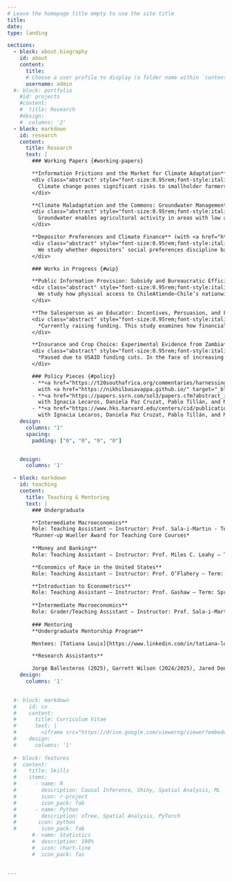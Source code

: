 ```yaml
---
# Leave the homepage title empty to use the site title
title:
date: 
type: landing

sections:
  - block: about.biography
    id: about
    content:
      title: 
      # Choose a user profile to display (a folder name within `content/authors/`)
      username: admin
  #- block: portfolio
    #id: projects
    #content:
    #  title: Research
    #design:
    #  columns: '2'
  - block: markdown
    id: research
    content:
      title: Research
      text: |
        ### Working Papers {#working-papers}

        **Information Frictions and the Market for Climate Adaptation** <em>(Job Market Paper)</em>  
        <div class="abstract" style="font-size:0.95rem;font-style:italic;font-weight:400;line-height:1.45;margin:0.35rem 0.75rem 0.55rem;opacity:.88;">
          Climate change poses significant risks to smallholder farmers across the developing world. Index insurance could provide risk mitigation, but has demonstrated persistently weak demand despite high theoretical value. I show that decision difficulty can partly explain this puzzle in index insurance as well as other agricultural adaptation products. With a framed field experiment with smallholder coffee farmers in Cauca, Colombia, I elicit incentivized demand across rainfall contracts that vary in payout probability and covariance with farm income. Farmers exhibit substantial difficulties in evaluating products. I test two interventions: the first targets evaluation difficulty, the second, average quality beliefs. The former increases quality responsiveness by over 50%, evidence of improvement in farmers' mapping from contract terms to value. Conversely, an advertising treatment does not affect average quality sensitivity while decreasing average demand by over 10%, consistent with low insurer reputation. A model characterizes how limited quality responsiveness creates incentives for firms to offer low-quality products, potentially “poisoning” the market and sustaining persistent missing markets despite possible welfare gains.
        </div>

        **Climate Maladaptation and the Commons: Groundwater Management in India** (with <a href="https://nikhilbasavappa.github.io/" target="_blank" rel="noopener">Nikhil Basavappa</a>)  
        <div class="abstract" style="font-size:0.95rem;font-style:italic;font-weight:400;line-height:1.45;margin:0.35rem 0.75rem 0.55rem;opacity:.88;">
          Groundwater enables agricultural activity in areas with low and variable rainfall. However, agricultural expansion has led to highly stressed aquifers throughout India. We show how a popular policy intervention, increasing irrigation efficiency, can lead to welfare losses. Marginal productivity gains can widen the gap between private and socially optimal extraction when stock externalities are strong. We leverage a multi-state groundwater management scheme that improved irrigation efficiency as well as variation in externality due to physical aquifer properties. Although the policy appears to have a null effect on aggregate, this hides significant heterogeneity: consistent with our theory, high-externality areas <em>increase</em> extraction both in absolute terms and relative to low-externality areas. This increase in extraction is accompanied by more multi-cropping, as well as more volatile evapotranspiration. Finally, these areas that have further depleted their groundwater reserves are less able to use groundwater to smooth over drought periods. In all, we show that although efficiency improvements can increase welfare during high rainfall periods, these areas are effectively maladapting by increasing total water need and becoming more vulnerable to climate variability.
        </div>

        **Depositor Preferences and Climate Finance** (with <a href="https://sites.google.com/view/jinglu/" target="_blank" rel="noopener">Jing Lu</a> and <a href="https://www.edward-shore.com/" target="_blank" rel="noopener">Edward Shore</a>)  
        <div class="abstract" style="font-size:0.95rem;font-style:italic;font-weight:400;line-height:1.45;margin:0.35rem 0.75rem 0.55rem;opacity:.88;">
          We study whether depositors’ social preferences discipline banks’ lending to environmentally intensive (“brown”) firms and how exposed banks manage the resulting funding risk through loan structure, especially syndication. We construct a bank-level index of deposit sensitivity by combining FDIC Summary of Deposits branch footprints with county-level presidential vote shares to proxy the local depositor base’s “green” tilt. Merging this measure with loan-level data from the syndicated market (Dealscan), we build a lender–loan panel with lender and year fixed effects to isolate within-bank variation over time in both the extensive margin of participation and the intensive margin of deal design. Two predictions guide the analysis: banks with more deposit-sensitive funding should (i) be less likely to participate in loans to brown borrowers and (ii) when they do lend, share exposure more aggressively—retaining smaller shares, assembling larger syndicates to facilitate offloading and mitigate risk. Using sectoral and emissions-based definitions of “brown,” we document patterns consistent with both predictions. Substantively, the results show that retail funding composition—beyond wholesale markets or regulation—disciplines climate-relevant credit allocation. Despite evidence of “sticky” deposits, banks actively manage tail reputational risk by rebalancing their lending activity.
        </div>

        ### Works in Progress {#wip}

        **Public Information Provision: Subsidy and Bureaucratic Efficiency** (with <a href="https://nanoochoa.github.io/" target="_blank" rel="noopener">Fernando Ochoa</a>, <a href="https://www.olab.berkeley.edu/graduate-students-1/daniela-paz" target="_blank" rel="noopener">Daniela Paz Cruzat</a>, and Marcela Zapata)  
        <div class="abstract" style="font-size:0.95rem;font-style:italic;font-weight:400;line-height:1.45;margin:0.35rem 0.75rem 0.55rem;opacity:.88;">
          We study how physical access to ChileAtiende—Chile’s nationwide one-stop service platform—shapes take-up of social programs, with a focus on housing subsidies. We assemble a national, multi-year panel that links (i) the timing and location of ChileAtiende office openings/closures and office-level visit logs, (ii) administrative records on applications and awards for major benefits (with DS01 housing subsidies as a core case), (iii) beneficiary origin and destination addresses to measure distance to the nearest office, and (iv) dated policy announcements that plausibly shift information demand. Our central question is whether improved proximity to an office increases applications and awards—and for whom—versus simply reallocating demand across channels. We test whether effects are stronger for households living nearer (vs. farther) to offices, around office openings, and in response to salient national announcements. The design leverages staggered office rollouts and announcement timing in a difference-in-differences framework with granular location and time fixed effects.
        </div>

        **The Salesperson as an Educator: Incentives, Persuasion, and Financial Literacy*** (with <a href="https://www.brianjonghwanlee.com/home" target="_blank" rel="noopener">Brian Jonghwan Lee</a>)  
        <div class="abstract" style="font-size:0.95rem;font-style:italic;font-weight:400;line-height:1.45;margin:0.35rem 0.75rem 0.55rem;opacity:.88;">
          *Currently raising funding. This study examines how financial intermediary incentives and financial literacy interventions shape financial product uptake and consumer protection among unbanked smallholder farmers in rural Colombia. Through a randomized controlled trial, we vary agent compensation structures (fixed versus commission-based pay) and client-focused messaging (financial literacy workshops versus standard promotional materials) to assess impacts on product comprehension, responsible use, and susceptibility to risky financial behaviors. By disentangling the roles of persuasion and information, the study contributes new insights into how agents can serve as effective educators rather than exploitative salespeople. Our findings will directly inform policy and practice, providing actionable evidence for regulators and financial institutions aiming to balance market expansion with consumer welfare.
        </div>

        **Insurance and Crop Choice: Experimental Evidence from Zambia*** (with <a href="https://www.econ.uzh.ch/en/people/faculty/casaburi.html" target="_blank" rel="noopener">Lorenzo Casaburi</a> and <a href="https://sites.google.com/view/jwillis/" target="_blank" rel="noopener">Jack Willis</a>)  
        <div class="abstract" style="font-size:0.95rem;font-style:italic;font-weight:400;line-height:1.45;margin:0.35rem 0.75rem 0.55rem;opacity:.88;">
          *Paused due to USAID funding cuts. In the face of increasing climate risk, Zambia has suffered from substantial droughts in the past 20 years, with severe consequences for smallholder farmers. We consider two broad approaches to help farmers adapt and build resilience to this new reality: the provision of crop insurance, to insure farmers in the face of increased risk; and the encouragement of diversification and climate-resilient crop choice. While these two approaches are often considered in isolation, we argue that programs like Zambia’s Food Security Pack program should consider them in unison. Farmers face initial risk and uncertainty when changing crops, making them reluctant to do so, even if it would reduce risk in the long run. Insurance, in overcoming some of this risk, has been shown to increase ex-ante investments, including by changing to more productive crops and varieties (Karlan et al. 2014). Moreover, switching to crops more suited to local agroeconomic conditions is argued to increase productivity substantially (Adamopoulos and Restuccia 2021). Switching to riskier but higher average return crops may thus be another benefit of insurance provision. We study the logistical feasibility of a large randomized controlled trial with Food Security Pack beneficiaries, farmers who meet the income and wealth requirements delineated by the government. Participants are cross randomized into free insurance and crop choice incentive treatments, in order to determine the added value of insurance in experimentation with new crops and higher productivity.
        </div>

        ### Policy Pieces {#policy}
        - **<a href="https://t20southafrica.org/commentaries/harnessing-the-potential-of-community-driven-groundwater-management-in-the-global-south-experiences-and-recommendations/" target="_blank" rel="noopener">Groundwater management strategies, T20 South Africa 2025</a>**  
          with <a href="https://nikhilbasavappa.github.io/" target="_blank" rel="noopener">Nikhil Basavappa</a>, Nitin Bassi, Anik Bhaduri, Soorya K K, Ekansha Khanduja, and Yashita Singh
        - **<a href="https://papers.ssrn.com/sol3/papers.cfm?abstract_id=5020060" target="_blank" rel="noopener">Can Chile Escape its Inequality Trap? 2024</a>**  
          with Ignacia Lecaros, Daniela Paz Cruzat, Pablo Tillán, and Michael Walton
        - **<a href="https://www.hks.harvard.edu/centers/cid/publications/faculty-working-papers/inequality-chile-perceptions-and-patterns" target="_blank" rel="noopener">Inequality in Chile, Perceptions and Patterns, 2023</a>**  
          with Ignacia Lecaros, Daniela Paz Cruzat, Pablo Tillán, and Michael Walton
    design:
      columns: "1"
      spacing:
        padding: ["0", "0", "0", "0"]


    design:
      columns: '1'

  - block: markdown
    id: teaching
    content:
      title: Teaching & Mentoring
      text: |
        ### Undergraduate

        **Intermediate Macroeconomics**  
        Role: Teaching Assistant — Instructor: Prof. Sala-i-Martin - Term: [Fall 2022](https://www.dropbox.com/scl/fi/kv7vfc9tcl2t5h53v281a/ECONUN3213_001_2022_3-INTERMEDIATEMACROECONOMICSECONW3213_001_2022_3_149111_RicardoPommerMunoz.pdf?rlkey=3rczmi2axnd8tm448mki3grsm&dl=1)
        *Runner-up Wueller Award for Teaching Core Courses*
      
        **Money and Banking**  
        Role: Teaching Assistant — Instructor: Prof. Miles C. Leahy — Term: [Spring 2021](https://www.dropbox.com/scl/fi/xe53xp7hakol0lnccb4qg/ECONUN3265_001_2021_1-MONEYANDBANKINGECONV3265_001_2021_1_115717_RicardoPommerMunoz.pdf?rlkey=8ofex1jr084zsna8ps71khu0s&dl=1)

        **Economics of Race in the United States**  
        Role: Teaching Assistant — Instructor: Prof. O’Flahery — Term: [Fall 2020](https://www.dropbox.com/scl/fi/sa6t6c5r76hg97792tfhz/ECONGU4438_001_2020_3-ECONOMICSOFRACEINTHEU.S.ECONGU4438_001_2020_3-ECONOMICSOFRACEINTHEU.S._RicardoPommerMunoz.pdf?rlkey=3j9fts77jpmnvmuh7ycy6utzy&dl=1)  

        **Introduction to Econometrics**  
        Role: Teaching Assistant — Instructor: Prof. Gashaw — Term: Spring 2020 [No evaluations due to pandemic]
        
        **Intermediate Macroeconomics**  
        Role: Grader/Teaching Assistant — Instructor: Prof. Sala-i-Martin — Term: [Fall 2019](https://www.dropbox.com/scl/fi/rkqj3luu18ya475vvsd6m/ECONUN3213_001_2019_3-INTERMEDIATEMACROECONOMICS_RicardoPommerMunoz.pdf?rlkey=1lqzut8eu6j3rahc8jb6fy0xi&dl=1)
        
        ### Mentoring
        **Undergraduate Mentorship Program**

        Mentees: [Tatiana Louis]{https://www.linkedin.com/in/tatiana-louis/} (2022), [Fernando Pérez]{https://www.linkedin.com/in/fernando-perez-25a5b3228/} (2023)

        **Research Assistants**

        Jorge Ballesteros (2025), Garrett Wilson (2024/2025), Jared Donohue (2025), Tulasi Cherukuri (2025), Irene Elfriede (2025), Henry Hopkins (2025), Nayantara Alva (2024), Julia Fu (2024), Julia Nash (2023), Ido Dvash (2022/2023), Jonathan Bornstein (2022/2023)
    design:
      columns: '1'

  
  #- block: markdown
  #    id: cv
  #    content:
  #      title: Curriculum Vitae
  #      text: |
  #        <iframe src="https://drive.google.com/viewerng/viewer?embedded=true&url=https://dl.dropboxusercontent.com/scl/fi/ha58rbygwk3mke7wl94qx/rpm_cv_2025.pdf?rlkey=jubf3a43f551cv56mp3jujm95&st=ygth3ykh&dl=0" width="100%" height="600px" style="border: none;"></iframe>
  #    design:
  #      columns: '1'
    
  #- block: features
  #  content:
  #    title: Skills
  #    items:
  #      - name: R
  #        description: Causal Inference, Shiny, Spatial Analysis, ML
  #        icon: r-project
  #        icon_pack: fab
  #      - name: Python
  #        description: oTree, Spatial Analysis, PyTorch
  #       icon: python
  #        icon_pack: fab
        #- name: Statistics
        #  description: 100%
        #  icon: chart-line
        #  icon_pack: fas
  

---
```

